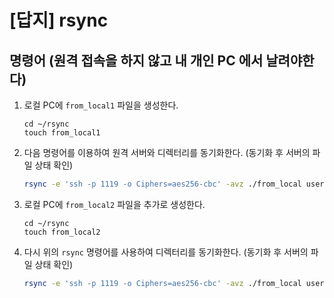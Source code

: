 # [답지] rsync

## 명령어 (원격 접속을 하지 않고 내 개인 PC 에서 날려야한다)

1. 로컬 PC에 `from_local1` 파일을 생성한다.
    ```
    cd ~/rsync
    touch from_local1
    ```

2. 다음 명령어를 이용하여 원격 서버와 디렉터리를 동기화한다. (동기화 후 서버의 파일 상태 확인)
    ```bash
    rsync -e 'ssh -p 1119 -o Ciphers=aes256-cbc' -avz ./from_local user31@koreabio.limeops.co.kr:/BiO/Access/home/user31/rsync
    ```

3. 로컬 PC에 `from_local2` 파일을 추가로 생성한다.
    ```
    cd ~/rsync
    touch from_local2
    ```

4. 다시 위의 `rsync` 명령어를 사용하여 디렉터리를 동기화한다. (동기화 후 서버의 파일 상태 확인)
    ```bash
    rsync -e 'ssh -p 1119 -o Ciphers=aes256-cbc' -avz ./from_local user31@koreabio.limeops.co.kr:/BiO/Access/home/user31/rsync
    ```